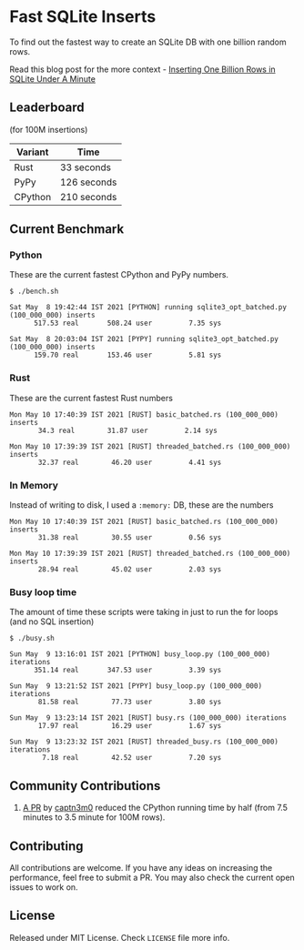 # Fast SQLite Inserts

To find out the fastest way to create an SQLite DB with one billion random rows.

Read this blog post for the more context - [Inserting One Billion Rows in SQLite Under A Minute](https://avi.im/2021/fast-sqlite-inserts/)

## Leaderboard

(for 100M insertions)

Variant       | Time
------------- | -------------
Rust  | 33 seconds
PyPy  | 126 seconds
CPython  | 210 seconds

## Current Benchmark

### Python

These are the current fastest CPython and PyPy numbers.

```shell
$ ./bench.sh

Sat May  8 19:42:44 IST 2021 [PYTHON] running sqlite3_opt_batched.py (100_000_000) inserts
      517.53 real       508.24 user         7.35 sys

Sat May  8 20:03:04 IST 2021 [PYPY] running sqlite3_opt_batched.py (100_000_000) inserts
      159.70 real       153.46 user         5.81 sys
```

### Rust

These are the current fastest Rust numbers

```
Mon May 10 17:40:39 IST 2021 [RUST] basic_batched.rs (100_000_000) inserts
       34.3 real        31.87 user         2.14 sys

Mon May 10 17:39:39 IST 2021 [RUST] threaded_batched.rs (100_000_000) inserts
       32.37 real        46.20 user         4.41 sys
```

### In Memory

Instead of writing to disk, I used a `:memory:` DB, these are the numbers

```
Mon May 10 17:40:39 IST 2021 [RUST] basic_batched.rs (100_000_000) inserts
       31.38 real        30.55 user         0.56 sys

Mon May 10 17:39:39 IST 2021 [RUST] threaded_batched.rs (100_000_000) inserts
       28.94 real        45.02 user         2.03 sys
```

### Busy loop time

The amount of time these scripts were taking in just to run the for loops (and no SQL insertion)

```
$ ./busy.sh

Sun May  9 13:16:01 IST 2021 [PYTHON] busy_loop.py (100_000_000) iterations
      351.14 real       347.53 user         3.39 sys

Sun May  9 13:21:52 IST 2021 [PYPY] busy_loop.py (100_000_000) iterations
       81.58 real        77.73 user         3.80 sys

Sun May  9 13:23:14 IST 2021 [RUST] busy.rs (100_000_000) iterations
       17.97 real        16.29 user         1.67 sys

Sun May  9 13:23:32 IST 2021 [RUST] threaded_busy.rs (100_000_000) iterations
        7.18 real        42.52 user         7.20 sys
```

## Community Contributions

1. [A PR](https://github.com/avinassh/fast-sqlite3-inserts/pull/2) by [captn3m0](https://github.com/captn3m0) reduced the CPython running time by half (from 7.5 minutes to 3.5 minute for 100M rows).

## Contributing

All contributions are welcome. If you have any ideas on increasing the performance, feel free to submit a PR. You may also check the current open issues to work on.

## License

Released under MIT License. Check `LICENSE` file more info.
